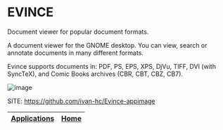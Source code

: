 # EVINCE

 Document viewer for popular document formats.
 
 A document viewer for the GNOME desktop. You can view, search or annotate  documents in many different formats.
 
 Evince supports documents in: PDF, PS, EPS, XPS, DjVu, TIFF, DVI (with  SyncTeX), and Comic Books archives (CBR, CBT, CBZ, CB7).
 
 ![image](https://upload.wikimedia.org/wikipedia/commons/8/8c/Evince_42.3.png)

 SITE: https://github.com/ivan-hc/Evince-appimage

 | [Applications](https://portable-linux-apps.github.io/apps.html) | [Home](https://portable-linux-apps.github.io)
 | --- | --- |
